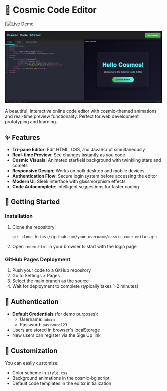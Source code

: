 # 🌌 Cosmic Code Editor
[![Live Demo](https://simran-n17.github.io/CodeEditor/)

![Project Preview](preview.png) <!-- Add a screenshot or GIF if available -->

A beautiful, interactive online code editor with cosmic-themed animations and real-time preview functionality. Perfect for web development prototyping and learning.

## ✨ Features

- **Tri-pane Editor**: Edit HTML, CSS, and JavaScript simultaneously
- **Real-time Preview**: See changes instantly as you code
- **Cosmic Visuals**: Animated starfield background with twinkling stars and comets
- **Responsive Design**: Works on both desktop and mobile devices
- **Authentication Flow**: Secure login system before accessing the editor
- **Modern UI**: Sleek interface with glassmorphism effects
- **Code Autocomplete**: Intelligent suggestions for faster coding

## 🚀 Getting Started


### Installation
1. Clone the repository:
   ```bash
   git clone https://github.com/your-username/cosmic-code-editor.git
   ```
2. Open `index.html` in your browser to start with the login page

### GitHub Pages Deployment
1. Push your code to a GitHub repository
2. Go to Settings > Pages
3. Select the main branch as the source
4. Wait for deployment to complete (typically takes 1-2 minutes)

## 🔐 Authentication
- **Default Credentials** (for demo purposes):
  - Username: `admin`
  - Password: `password123`
- Users are stored in browser's localStorage
- New users can register via the Sign Up link


## 🎨 Customization
You can easily customize:
- Color scheme in `style.css`
- Background animations in the cosmic-bg script
- Default code templates in the editor initialization


